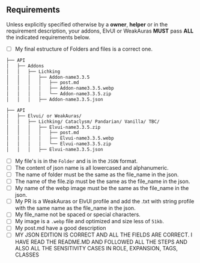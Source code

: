 <!--
!!! YOU MUST FILL OUT THIS TEMPLATE FOR YOUR PULL REQUEST TO BE ACCEPTED !!!
-->

## Requirements
Unless explicitly specified otherwise by a **owner**, **helper** or in the requirement description, your addons, ElvUI or WeakAuras **MUST** pass **ALL** the indicated requirements below.

<!-- Change each checkbox to [x] to mark it as checked. -->
- [ ] My final estructure of Folders and files is a correct one.
```bash
├── API
│   ├── Addons
│   │   ├── Lichking
│   │   │   ├── Addon-name3.3.5
│   │   │   │   ├── post.md
│   │   │   │   ├── Addon-name3.3.5.webp
│   │   │   │   └── Addon-name3.3.5.zip
│   │   │   ├── Addon-name3.3.5.json
```
```bash
├── API
│   ├── Elvui/ or WeakAuras/
│   │   ├── Lichking/ Cataclysm/ Pandarian/ Vanilla/ TBC/
│   │   │   ├── Elvui-name3.3.5.zip
│   │   │   │   ├── post.md
│   │   │   │   ├── Elvui-name3.3.5.webp
│   │   │   │   └── Elvui-name3.3.5.zip
│   │   │   ├── Elvui-name3.3.5.json
```
- [ ] My file's is in the `Folder` and is in the `JSON` format.
- [ ] The content of json name is all lowercased and alphanumeric. <!-- follow the templated json. -->
- [ ] The name of folder must be the same as the file_name in the json.
- [ ] The name of the file.zip must be the same as the file_name in the json.
- [ ] My name of the webp image must be the same as the file_name in the json.
- [ ] My PR is a WeakAuras or ElvUI profile and add the .txt with string profile with the same name as the file_name in the json.
- [ ] My file_name not be spaced or special characters.<!-- correct Name3.2.3/ not Na*&^%me2.  or Na Me2.3/ -->
- [ ] My image is a `.webp` file and optimized and size less of `51kb`. 
- [ ] My post.md have a good description
- [ ] MY JSON EDITION IS CORRECT AND ALL THE FIELDS ARE CORRECT. I HAVE READ THE README.MD AND FOLLOWED ALL THE STEPS AND ALSO ALL THE SENSITIVITY CASES IN ROLE, EXPANSION, TAGS, CLASSES
